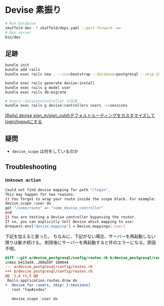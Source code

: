 # Devise 素振り

```bash
# Run Database
skaffold dev -f skaffold/deps.yaml --port-forward -w=
# Run server
bin/dev
```


## 足跡

```bash
bundle init
bundle add rails
bundle exec rails new . --css=bootstrap --database=postgresql --skip-jbuilder
```

```bash
bundle exec rails generate devise:install
bundle exec rails g model user
bundle exec rails db:migrate
```

```bash
# Users::SessionsController の生成
bundle exec rails g devise:controllers users -c=sessions 
```

[[Rails] devise sign_in/sign_outのデフォルトルーティングをカスタマイズしてlogin/logoutにする](https://tech.mof-mof.co.jp/blog/devise-custom-routes/)

## 疑問

- `devise_scope` は何をしているのか

## Troubleshooting

### `Unknown action`

```bash
Could not find devise mapping for path "/login".
This may happen for two reasons:
1) You forgot to wrap your route inside the scope block. For example:
devise_scope :user do
get "/some/route" => "some_devise_controller"
end
2) You are testing a Devise controller bypassing the router.
If so, you can explicitly tell Devise which mapping to use:
@request.env["devise.mapping"] = Devise.mappings[:user]
```

下記を加えると直った。
ちなみに、下記がない場合、サーバーを再起動しない限りは動き続ける。
削除後にサーバーを再起動すると件のエラーになる。原因不明。

```diff
diff --git a/devise_postgresql/config/routes.rb b/devise_postgresql/config/routes.rb
index b413ad4..280a50f 100644
--- a/devise_postgresql/config/routes.rb
+++ b/devise_postgresql/config/routes.rb
@@ -1,4 +1,5 @@
 Rails.application.routes.draw do
+  devise_for :users, skip: [:sessions]
   root "top#index"
 
   devise_scope :user do
```
